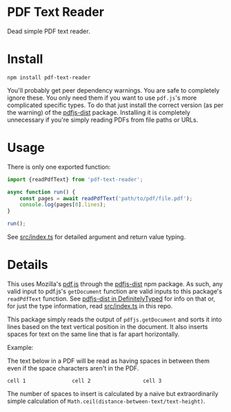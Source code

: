 # PDF Text Reader

Dead simple PDF text reader.

# Install

```
npm install pdf-text-reader
```

You'll probably get peer dependency warnings. You are safe to completely ignore these. You only need them if you want to use `pdf.js`'s more complicated specific types. To do that just install the correct version (as per the warning) of the [pdfjs-dist](https://www.npmjs.com/package/pdfjs-dist) package. Installing it is completely unnecessary if you're simply reading PDFs from file paths or URLs.

# Usage

There is only one exported function:

```typescript
import {readPdfText} from 'pdf-text-reader';

async function run() {
    const pages = await readPdfText('path/to/pdf/file.pdf');
    console.log(pages[0].lines);
}

run();
```

See [src/index.ts](src/index.ts) for detailed argument and return value typing.

# Details

This uses Mozilla's [pdf.js](https://github.com/mozilla/pdf.js/) through the [pdfjs-dist](https://www.npmjs.com/package/pdfjs-dist) npm package. As such, any valid input to pdf.js's `getDocument` function are valid inputs to this package's `readPdfText` function. See [pdfjs-dist in DefinitelyTyped](https://github.com/DefinitelyTyped/DefinitelyTyped/blob/master/types/pdfjs-dist/index.d.ts) for info on that or, for just the type information, read [src/index.ts](src/index.ts) in this repo.

This package simply reads the output of `pdfjs.getDocument` and sorts it into lines based on the text vertical position in the document. It also inserts spaces for text on the same line that is far apart horizontally.

Example:

The text below in a PDF will be read as having spaces in between them even if the space characters aren't in the PDF.

```
cell 1               cell 2                 cell 3
```

The number of spaces to insert is calculated by a naive but extraordinarily simple calculation of `Math.ceil(distance-between-text/text-height)`.
